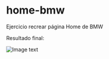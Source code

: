 # home-bmw


Ejercicio recrear página Home de BMW

Resultado final:<br>

![Image text](https://cdn.discordapp.com/attachments/701164137081733201/997891971806937148/C__Users_Misty_Desktop_HTML_home-bmw_html_index.jpg)